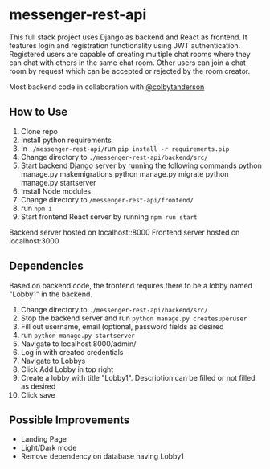 # messenger-rest-api
This full stack project uses Django as backend and React as frontend. It features login and registration functionality using JWT authentication. 
Registered users are capable of creating multiple chat rooms where they can chat with others in the same chat room. Other users can join a
chat room by request which can be accepted or rejected by the room creator. 

Most backend code in collaboration with [@colbytanderson](https://github.com/colbytanderson)

## How to Use
1. Clone repo
2. Install python requirements
  1. In `./messenger-rest-api/`run `pip install -r requirements.pip`
2. Change directory to `./messenger-rest-api/backend/src/`
3. Start backend Django server by running the following commands 
  python manage.py makemigrations
  python manage.py migrate
  python manage.py startserver
4. Install Node modules 
  1. Change directory to `/messenger-rest-api/frontend/`
  2. run `npm i`
5. Start frontend React server by running `npm run start`

Backend server hosted on localhost::8000
Frontend server hosted on localhost:3000

## Dependencies
Based on backend code, the frontend requires there to be a lobby named "Lobby1" in the backend. 
1. Change directory to `./messenger-rest-api/backend/src/`
2. Stop the backend server and run `python manage.py createsuperuser`
3. Fill out username, email (optional, password fields as desired
4. run `python manage.py startserver`
5. Navigate to localhost:8000/admin/
6. Log in with created credentials
7. Navigate to Lobbys
8. Click Add Lobby in top right
9. Create a lobby with title "Lobby1". Description can be filled or not filled as desired
10. Click save

## Possible Improvements
- Landing Page
- Light/Dark mode
- Remove dependency on database having Lobby1
